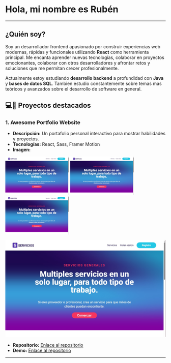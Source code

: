 # Hola, mi nombre es Rubén

---
## **¿Quién soy?**
Soy un desarrollador frontend apasionado por construir experiencias web modernas, rápidas y funcionales utilizando **React** como herramienta principal. Me encanta aprender nuevas tecnologías, colaborar en proyectos emocionantes, colaborar con otros desarrolladores y afrontar retos y soluciones que me permitan crecer profesionalmente.

Actualmente estoy estudiando **desarrollo backend** a profundidad con **Java** y **bases de datos SQL**. Tambien estudio constantemente sobre temas mas teóricos y avanzados sobre el desarrollo de software en general.

## 💻🚀 **Proyectos destacados**

### 1. **Awesome Portfolio Website**
- **Descripción:** Un portafolio personal interactivo para mostrar habilidades y proyectos.
- **Tecnologías:** React, Sass, Framer Motion
- **Imagen:** 
<img src="images/g-services.jpg" alt="Vista previa del proyecto" width="200">
<img src="images/g-services.jpg" alt="Vista previa del proyecto" width="200">
<img src="images/g-services.jpg" alt="Vista previa del proyecto" width="200">

![Vista previa del portafolio](images/g-services.jpg)
- **Repositorio:** [Enlace al repositorio](https://github.com/tuusuario/awesome-portfolio)
- **Demo:** [Enlace al repositorio](https://github.com/tuusuario/awesome-portfolio)

---